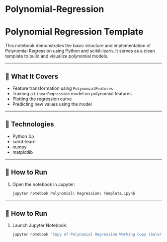 # Polynomial-Regression
# Polynomial Regression Template

This notebook demonstrates the basic structure and implementation of Polynomial Regression using Python and scikit-learn. It serves as a clean template to build and visualize polynomial models.

---

## 📌 What It Covers

- Feature transformation using `PolynomialFeatures`
- Training a `LinearRegression` model on polynomial features
- Plotting the regression curve
- Predicting new values using the model

---

## 🧰 Technologies

- Python 3.x
- scikit-learn
- numpy
- matplotlib

---

## 🚀 How to Run

1. Open the notebook in Jupyter:
   ```bash
   jupyter notebook Polynomial\ Regression\ Template.ipynb


---

## 🚀 How to Run

1. Launch Jupyter Notebook:
   ```bash
   jupyter notebook "Copy of Polynomial Regression Working Copy (Salary Data - After SVR).ipynb"
